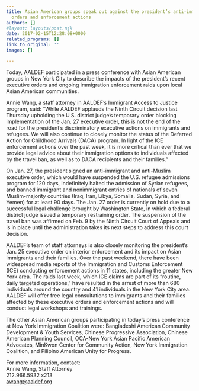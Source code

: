 ```yaml
---
title: Asian American groups speak out against the president’s anti-immigrant executive
  orders and enforcement actions
authors: []
#layout: layouts/post.njk
date: 2017-02-15T12:28:08+0000
related_programs: []
link_to_original: ''
images: []

---
```

Today, AALDEF participated in a press conference with Asian American groups in New York City to describe the impacts of the president’s recent executive orders and ongoing immigration enforcement raids upon local Asian American communities.

Annie Wang, a staff attorney in AALDEF’s Immigrant Access to Justice program, said: “While AALDEF applauds the Ninth Circuit decision last Thursday upholding the U.S. district judge’s temporary order blocking implementation of the Jan. 27 executive order, this is not the end of the road for the president’s discriminatory executive actions on immigrants and refugees. We will also continue to closely monitor the status of the Deferred Action for Childhood Arrivals (DACA) program. In light of the ICE enforcement actions over the past week, it is more critical than ever that we provide legal advice about their immigration options to individuals affected by the travel ban, as well as to DACA recipients and their families.”

On Jan. 27, the president signed an anti-immigrant and anti-Muslim executive order, which would have suspended the U.S. refugee admissions program for 120 days, indefinitely halted the admission of Syrian refugees, and banned immigrant and nonimmigrant entries of nationals of seven Muslim-majority countries (Iraq, Iran, Libya, Somalia, Sudan, Syria, and Yemen) for at least 90 days. The Jan. 27 order is currently on hold due to a successful legal challenge brought by Washington State, in which a federal district judge issued a temporary restraining order. The suspension of the travel ban was affirmed on Feb. 9 by the Ninth Circuit Court of Appeals and is in place until the administration takes its next steps to address this court decision.

AALDEF’s team of staff attorneys is also closely monitoring the president’s Jan. 25 executive order on interior enforcement and its impact on Asian immigrants and their families. Over the past weekend, there have been widespread media reports of the Immigration and Customs Enforcement (ICE) conducting enforcement actions in 11 states, including the greater New York area. The raids last week, which ICE claims are part of its “routine, daily targeted operations,” have resulted in the arrest of more than 680 individuals around the country and 41 individuals in the New York City area. AALDEF will offer free legal consultations to immigrants and their families affected by these executive orders and enforcement actions and will conduct legal workshops and trainings.

The other Asian American groups participating in today’s press conference at New York Immigration Coalition were: Bangladeshi American Community Development & Youth Services, Chinese Progressive Association, Chinese American Planning Council, OCA-New York Asian Pacific American Advocates, MinKwon Center for Community Action, New York Immigration Coalition, and Pilipino American Unity for Progress.

For more information, contact:  
Annie Wang, Staff Attorney  
212\.966.5932 x213  
[awang@aaldef.org](mailto:awang@aaldef.org)